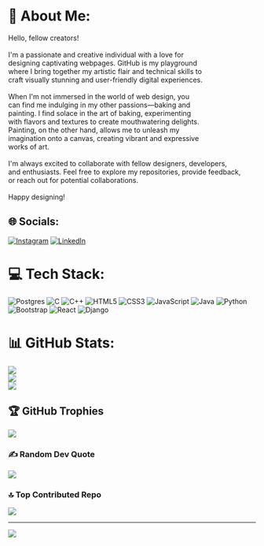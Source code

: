 # 💫 About Me:
Hello, fellow creators!<br><br>I'm a passionate and creative individual with a love for <br>designing captivating webpages. GitHub is my playground<br>where I bring together my artistic flair and technical skills to <br>craft visually stunning and user-friendly digital experiences.<br><br>When I'm not immersed in the world of web design, you <br>can find me indulging in my other passions—baking and <br>painting. I find solace in the art of baking, experimenting <br>with flavors and textures to create mouthwatering delights.<br>Painting, on the other hand, allows me to unleash my <br>imagination onto a canvas, creating vibrant and expressive <br>works of art.<br><br>I'm always excited to collaborate with fellow designers, developers,<br>and enthusiasts. Feel free to explore my repositories, provide feedback, <br>or reach out for potential collaborations.<br><br>Happy designing!


## 🌐 Socials:
[![Instagram](https://img.shields.io/badge/Instagram-%23E4405F.svg?logo=Instagram&logoColor=white)](https://instagram.com/_hamda_ahmad_) [![LinkedIn](https://img.shields.io/badge/LinkedIn-%230077B5.svg?logo=linkedin&logoColor=white)](https://linkedin.com/in/linkedin.com/in/hamda-ahmad-23783a223) 

# 💻 Tech Stack:
![Postgres](https://img.shields.io/badge/postgres-%23316192.svg?style=for-the-badge&logo=postgresql&logoColor=white) ![C](https://img.shields.io/badge/c-%2300599C.svg?style=for-the-badge&logo=c&logoColor=white) ![C++](https://img.shields.io/badge/c++-%2300599C.svg?style=for-the-badge&logo=c%2B%2B&logoColor=white) ![HTML5](https://img.shields.io/badge/html5-%23E34F26.svg?style=for-the-badge&logo=html5&logoColor=white) ![CSS3](https://img.shields.io/badge/css3-%231572B6.svg?style=for-the-badge&logo=css3&logoColor=white) ![JavaScript](https://img.shields.io/badge/javascript-%23323330.svg?style=for-the-badge&logo=javascript&logoColor=%23F7DF1E) ![Java](https://img.shields.io/badge/java-%23ED8B00.svg?style=for-the-badge&logo=java&logoColor=white) ![Python](https://img.shields.io/badge/python-3670A0?style=for-the-badge&logo=python&logoColor=ffdd54) ![Bootstrap](https://img.shields.io/badge/bootstrap-%23563D7C.svg?style=for-the-badge&logo=bootstrap&logoColor=white) ![React](https://img.shields.io/badge/react-%2320232a.svg?style=for-the-badge&logo=react&logoColor=%2361DAFB) ![Django](https://img.shields.io/badge/django-%23092E20.svg?style=for-the-badge&logo=django&logoColor=white)
# 📊 GitHub Stats:
![](https://github-readme-stats.vercel.app/api?username=hamda288&theme=dracula&hide_border=false&include_all_commits=true&count_private=false)<br/>
![](https://github-readme-streak-stats.herokuapp.com/?user=hamda288&theme=dracula&hide_border=false)<br/>
![](https://github-readme-stats.vercel.app/api/top-langs/?username=hamda288&theme=dracula&hide_border=false&include_all_commits=true&count_private=false&layout=compact)

## 🏆 GitHub Trophies
![](https://github-profile-trophy.vercel.app/?username=hamda288&theme=dracula&no-frame=false&no-bg=true&margin-w=4)

### ✍️ Random Dev Quote
![](https://quotes-github-readme.vercel.app/api?type=vetical&theme=radical)

### 🔝 Top Contributed Repo
![](https://github-contributor-stats.vercel.app/api?username=hamda288&limit=5&theme=dracula&combine_all_yearly_contributions=true)

---
[![](https://visitcount.itsvg.in/api?id=hamda288&icon=0&color=0)](https://visitcount.itsvg.in)

